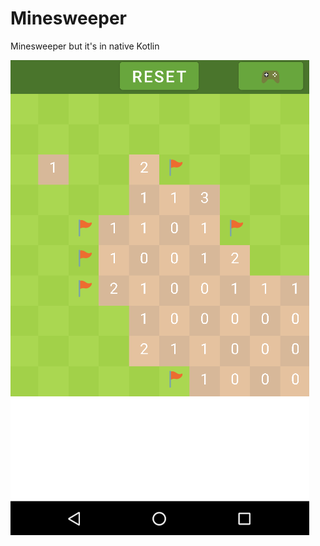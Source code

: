 # Minesweeper
Minesweeper but it's in native Kotlin

![android phone minesweeper screenshot](image.png?raw=true "Minesweeper")
